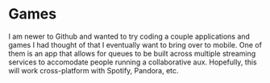 # Games
I am newer to Github and wanted to try coding a couple applications and games I had thought of that I eventually want to bring over to mobile. One of them is an app that allows for queues to be built across multiple streaming services to accomodate people running a collaborative aux. Hopefully, this will work cross-platform with Spotify, Pandora, etc.
